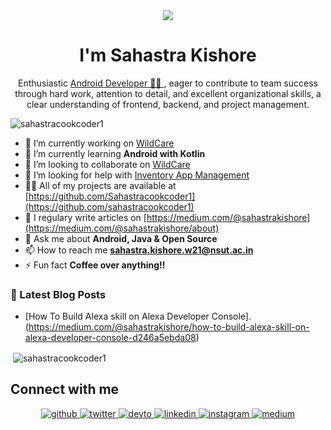 <!-- <h1 align="center">Hi 👋, I'm Sahastra Kishore</h1> -->
<div align="center">
<img src="https://user-images.githubusercontent.com/42115530/92640221-9728ca00-f2fa-11ea-8994-c72b26e937de.gif" align="center"/>
</div>
<h1 align="center">I'm Sahastra Kishore</h1>
<p align="center">Enthusiastic <a href="https://sahastracookcoder1.github.io/">Android Developer 👨‍💻 </a>, eager to contribute to team success through hard work, attention to detail, and
excellent organizational skills, a clear understanding of frontend, backend, and project management.</p>


<p align="left"> <img src="https://komarev.com/ghpvc/?username=Sahastracookcoder1" alt="sahastracookcoder1" /> </p>

- 🔭 I’m currently working on [WildCare](https://github.com/VikasPandey121/WildCare)
- 🌱 I’m currently learning **Android with Kotlin**
- 👯 I’m looking to collaborate on [WildCare](https://github.com/VikasPandey121/WildCare)
- 🤝 I’m looking for help with [Inventory App Management](https://github.com/VikasPandey121/Internal-Hackathon)
- 👨‍💻 All of my projects are available at [https://github.com/Sahastracookcoder1](https://github.com/sahastracookcoder1)
- 📝 I regulary write articles on [https://medium.com/@sahastrakishore](https://medium.com/@sahastrakishore/about)
- 💬 Ask me about **Android, Java & Open Source**
- 📫 How to reach me **sahastra.kishore.w21@nsut.ac.in**
- ⚡ Fun fact **Coffee over anything!!**



### 📕 Latest Blog Posts
<!-- BLOG-POST-LIST:START -->
- [How To Build Alexa skill on Alexa Developer Console].(https://medium.com/@sahastrakishore/how-to-build-alexa-skill-on-alexa-developer-console-d246a5ebda08)


<p>&nbsp;<img align="center" src="https://github-readme-stats.vercel.app/api?username=sahastracookcoder1&show_icons=true" alt="sahastracookcoder1" /></p>

## Connect with me  
<div align="center">
<a href="https://github.com/Sahastracookcoder1" target="_blank">
<img src=https://img.shields.io/badge/github-%2324292e.svg?&style=for-the-badge&logo=github&logoColor=white alt=github style="margin-bottom: 5px;" />
</a>
<a href="https://twitter.com/SahastraKishor1" target="_blank">
<img src=https://img.shields.io/badge/twitter-%2300acee.svg?&style=for-the-badge&logo=twitter&logoColor=white alt=twitter style="margin-bottom: 5px;" />
</a>
<a href="https://dev.to/sahastracookcoder1" target="_blank">
<img src=https://img.shields.io/badge/dev.to-%2308090A.svg?&style=for-the-badge&logo=dev.to&logoColor=white alt=devto style="margin-bottom: 5px;" />
</a>
<a href="https://www.linkedin.com/in/sahastrakishore1/" target="_blank">
<img src=https://img.shields.io/badge/linkedin-%231E77B5.svg?&style=for-the-badge&logo=linkedin&logoColor=white alt=linkedin style="margin-bottom: 5px;" />
</a>
<a href="https://www.instagram.com/sahastra_kishore/?hl=en" target="_blank">
<img src=https://img.shields.io/badge/instagram-%23000000.svg?&style=for-the-badge&logo=instagram&logoColor=white alt=instagram style="margin-bottom: 5px;" />
</a>
<a href="https://medium.com/@sahastrakishore" target="_blank">
<img src=https://img.shields.io/badge/medium-%23292929.svg?&style=for-the-badge&logo=medium&logoColor=white alt=medium style="margin-bottom: 5px;" />
</a>  
</div>  
  
